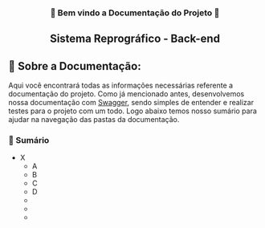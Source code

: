 <h3 align="center">📄 Bem vindo a Documentação do Projeto 📄</h3>

<h2 align="center">Sistema Reprográfico - Back-end</h2>

## 📌 Sobre a Documentação:
Aqui você encontrará todas as informações necessárias referente a documentação do projeto. Como já mencionado antes, desenvolvemos nossa documentação com [Swagger](https://swagger.io/), sendo simples de entender e realizar testes para o projeto com um todo. Logo abaixo temos nosso sumário para ajudar na navegação das pastas da documentação.

### :triangular_flag_on_post: Sumário

- X
  * A
  * B
  * C
  * D
  *
  *
  *
  
  
